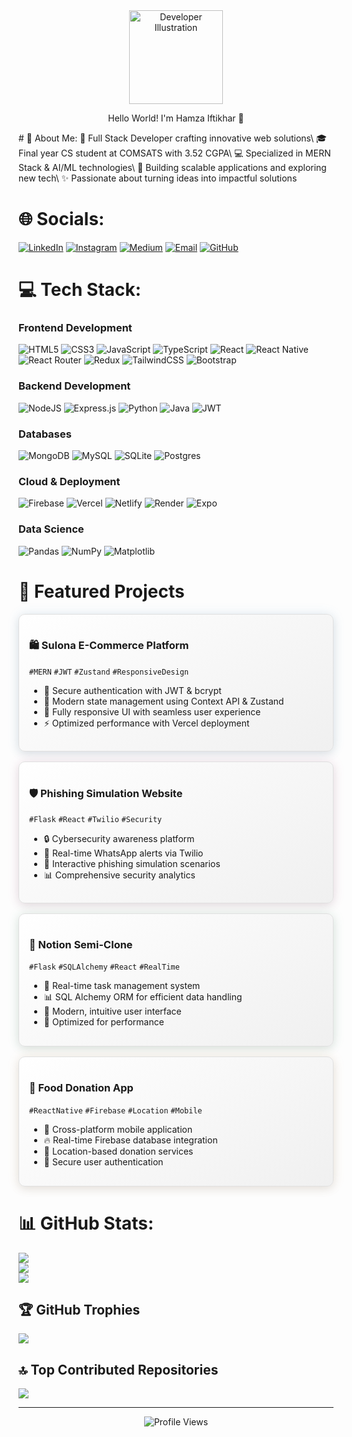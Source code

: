 <div align="center">
  <img src="https://raw.githubusercontent.com/Tarikul-Islam-Anik/Animated-Fluent-Emojis/master/Emojis/People/Technologist.png" alt="Developer Illustration" width="150" />

   Hello World! I'm Hamza Iftikhar 👋
</div>
# 🌟 About Me:
🚀 Full Stack Developer crafting innovative web solutions\
🎓 Final year CS student at COMSATS with 3.52 CGPA\
💻 Specialized in MERN Stack & AI/ML technologies\
🔧 Building scalable applications and exploring new tech\
✨ Passionate about turning ideas into impactful solutions

# 🌐 Socials:
[![LinkedIn](https://img.shields.io/badge/LinkedIn-%230077B5.svg?logo=linkedin&logoColor=white)](https://linkedin.com/in/hamzaiftikhhar) 
[![Instagram](https://img.shields.io/badge/Instagram-%23E4405F.svg?logo=Instagram&logoColor=white)](https://instagram.com/hamzaiftikhhar)
[![Medium](https://img.shields.io/badge/Medium-12100E?logo=medium&logoColor=white)](https://medium.com/@hamzaiftikhhar)
[![Email](https://img.shields.io/badge/Email-%23D14836.svg?logo=gmail&logoColor=white)](mailto:alihamxa366@gmail.com)
[![GitHub](https://img.shields.io/badge/GitHub-%23181717.svg?logo=github&logoColor=white)](https://github.com/hamzaiftikhhar)

# 💻 Tech Stack:

### Frontend Development
![HTML5](https://img.shields.io/badge/html5-%23E34F26.svg?style=for-the-badge&logo=html5&logoColor=white) 
![CSS3](https://img.shields.io/badge/css3-%231572B6.svg?style=for-the-badge&logo=css3&logoColor=white) 
![JavaScript](https://img.shields.io/badge/javascript-%23323330.svg?style=for-the-badge&logo=javascript&logoColor=%23F7DF1E) 
![TypeScript](https://img.shields.io/badge/typescript-%23007ACC.svg?style=for-the-badge&logo=typescript&logoColor=white) 
![React](https://img.shields.io/badge/react-%2320232a.svg?style=for-the-badge&logo=react&logoColor=%2361DAFB) 
![React Native](https://img.shields.io/badge/react_native-%2320232a.svg?style=for-the-badge&logo=react&logoColor=%2361DAFB) 
![React Router](https://img.shields.io/badge/React_Router-CA4245?style=for-the-badge&logo=react-router&logoColor=white) 
![Redux](https://img.shields.io/badge/redux-%23593d88.svg?style=for-the-badge&logo=redux&logoColor=white) 
![TailwindCSS](https://img.shields.io/badge/tailwindcss-%2338B2AC.svg?style=for-the-badge&logo=tailwind-css&logoColor=white) 
![Bootstrap](https://img.shields.io/badge/bootstrap-%23563D7C.svg?style=for-the-badge&logo=bootstrap&logoColor=white) 

### Backend Development
![NodeJS](https://img.shields.io/badge/node.js-6DA55F?style=for-the-badge&logo=node.js&logoColor=white) 
![Express.js](https://img.shields.io/badge/express.js-%23404d59.svg?style=for-the-badge&logo=express&logoColor=%2361DAFB) 
![Python](https://img.shields.io/badge/python-3670A0?style=for-the-badge&logo=python&logoColor=ffdd54) 
![Java](https://img.shields.io/badge/java-%23ED8B00.svg?style=for-the-badge&logo=java&logoColor=white)
![JWT](https://img.shields.io/badge/JWT-black?style=for-the-badge&logo=JSON%20web%20tokens)

### Databases
![MongoDB](https://img.shields.io/badge/MongoDB-%234ea94b.svg?style=for-the-badge&logo=mongodb&logoColor=white) 
![MySQL](https://img.shields.io/badge/mysql-%2300f.svg?style=for-the-badge&logo=mysql&logoColor=white) 
![SQLite](https://img.shields.io/badge/sqlite-%2307405e.svg?style=for-the-badge&logo=sqlite&logoColor=white) 
![Postgres](https://img.shields.io/badge/postgres-%23316192.svg?style=for-the-badge&logo=postgresql&logoColor=white) 

### Cloud & Deployment
![Firebase](https://img.shields.io/badge/firebase-%23039BE5.svg?style=for-the-badge&logo=firebase) 
![Vercel](https://img.shields.io/badge/vercel-%23000000.svg?style=for-the-badge&logo=vercel&logoColor=white) 
![Netlify](https://img.shields.io/badge/netlify-%23000000.svg?style=for-the-badge&logo=netlify&logoColor=#00C7B7) 
![Render](https://img.shields.io/badge/Render-%46E3B7.svg?style=for-the-badge&logo=render&logoColor=white)
![Expo](https://img.shields.io/badge/expo-1C1E24?style=for-the-badge&logo=expo&logoColor=#D04A37)

### Data Science
![Pandas](https://img.shields.io/badge/pandas-%23150458.svg?style=for-the-badge&logo=pandas&logoColor=white) 
![NumPy](https://img.shields.io/badge/numpy-%23013243.svg?style=for-the-badge&logo=numpy&logoColor=white) 
![Matplotlib](https://img.shields.io/badge/Matplotlib-%23ffffff.svg?style=for-the-badge&logo=Matplotlib&logoColor=black)

# 🚀 Featured Projects

<div style="display: grid; gap: 1rem;">

<div style="border: 1px solid #e0e0e0; border-radius: 10px; padding: 1rem; background: linear-gradient(145deg, #ffffff, #f0f0f0); box-shadow: 0 4px 15px rgba(0,0,0,0.1), 0 0 20px rgba(66,153,225,0.1);">

### 🛍️ Sulona E-Commerce Platform
`#MERN` `#JWT` `#Zustand` `#ResponsiveDesign`
- 🔐 Secure authentication with JWT & bcrypt
- 🔄 Modern state management using Context API & Zustand
- 📱 Fully responsive UI with seamless user experience
- ⚡ Optimized performance with Vercel deployment
</div>

<div style="border: 1px solid #e0e0e0; border-radius: 10px; padding: 1rem; background: linear-gradient(145deg, #ffffff, #f0f0f0); box-shadow: 0 4px 15px rgba(0,0,0,0.1), 0 0 20px rgba(237,100,166,0.1);">

### 🛡️ Phishing Simulation Website
`#Flask` `#React` `#Twilio` `#Security`
- 🔒 Cybersecurity awareness platform
- 📲 Real-time WhatsApp alerts via Twilio
- 🎯 Interactive phishing simulation scenarios
- 📊 Comprehensive security analytics
</div>

<div style="border: 1px solid #e0e0e0; border-radius: 10px; padding: 1rem; background: linear-gradient(145deg, #ffffff, #f0f0f0); box-shadow: 0 4px 15px rgba(0,0,0,0.1), 0 0 20px rgba(72,187,120,0.1);">

### 📝 Notion Semi-Clone
`#Flask` `#SQLAlchemy` `#React` `#RealTime`
- 🔄 Real-time task management system
- 📊 SQL Alchemy ORM for efficient data handling
- 🎨 Modern, intuitive user interface
- 🚀 Optimized for performance
</div>

<div style="border: 1px solid #e0e0e0; border-radius: 10px; padding: 1rem; background: linear-gradient(145deg, #ffffff, #f0f0f0); box-shadow: 0 4px 15px rgba(0,0,0,0.1), 0 0 20px rgba(246,173,85,0.1);">

### 🤝 Food Donation App
`#ReactNative` `#Firebase` `#Location` `#Mobile`
- 📱 Cross-platform mobile application
- 🔥 Real-time Firebase database integration
- 📍 Location-based donation services
- 🔐 Secure user authentication
</div>

</div>

# 📊 GitHub Stats:
![](https://github-readme-stats.vercel.app/api?username=hamzaiftikhhar&theme=radical&hide_border=false&include_all_commits=true&count_private=true)<br/>
![](https://github-readme-streak-stats.herokuapp.com/?user=hamzaiftikhhar&theme=radical&hide_border=false)<br/>
![](https://github-readme-stats.vercel.app/api/top-langs/?username=hamzaiftikhhar&theme=radical&hide_border=false&include_all_commits=true&count_private=true&layout=compact)

## 🏆 GitHub Trophies
![](https://github-profile-trophy.vercel.app/?username=hamzaiftikhhar&theme=radical&no-frame=false&no-bg=false&margin-w=4)

## 🔝 Top Contributed Repositories
![](https://github-contributor-stats.vercel.app/api?username=hamzaiftikhhar&limit=5&theme=radical&combine_all_yearly_contributions=true)

---
<div align="center">
  <img src="https://komarev.com/ghpvc/?username=hamzaiftikhhar&color=blueviolet" alt="Profile Views" />
</div>
